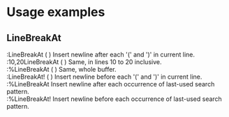 Usage examples
===============

LineBreakAt
-----------
:LineBreakAt ( )	 Insert newline after each '(' and ')' in current line.  
:10,20LineBreakAt ( )	 Same, in lines 10 to 20 inclusive.  
:%LineBreakAt ( )	 Same, whole buffer.  
:LineBreakAt! ( )	 Insert newline before each '(' and ')' in current line.  
:%LineBreakAt	 Insert newline after each occurrence of last-used search pattern.  
:%LineBreakAt!	 Insert newline before each occurrence of last-used search pattern.   

